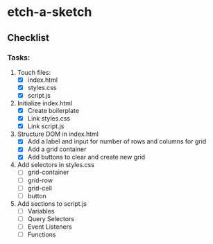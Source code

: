 # etch-a-sketch

## Checklist

### Tasks:
1. Touch files:
    - [x] index.html
    - [x] styles.css
    - [x] script.js

2. Initialize index.html
    - [x] Create boilerplate
    - [x] Link styles.css
    - [x] Link script.js

3. Structure DOM in index.html
    - [x] Add a label and input for number of rows and columns for grid
    - [x] Add a grid container
    - [x] Add buttons to clear and create new grid

4. Add selectors in styles.css
    - [ ] grid-container
    - [ ] grid-row
    - [ ] grid-cell
    - [ ] button

5. Add sections to script.js
    - [ ] Variables
    - [ ] Query Selectors
    - [ ] Event Listeners
    - [ ] Functions
